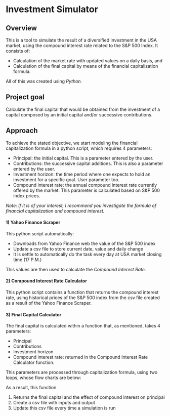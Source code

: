 # Investment Simulator

## Overview
This is a tool to simulate the result of a diversified investment in the USA market, using the compound interest rate related to the S&P 500 Index. It consists of:
* Calculation of the market rate with updated values on a daily basis, and 
* Calculation of the final capital by means of the financial capitalization formula. 

All of this was created using _Python._

## Project goal
Calculate the final capital that would be obtained from the investment of a capital composed by an initial capital and/or successive contributions. 

## Approach
To achieve the stated objective, we start modeling the financial capitalization formula in a python script, which requires 4 parameters:
* Principal: the initial capital. This is a parameter entered by the user.
* Contributions: the successive capital additions. This is also a parameter entered by the user. 
* Investment horizon: the time period where one expects to hold an investment for a specific goal. User parameter too.
* Compound interest rate: the annual compound interest rate currently offered by the market. This parameter is calculated based on S&P 500 index prices.

_Note: If it is of your interest, I recommend you investigate the formula of financial capitalization and compound interest._

#### 1) Yahoo Finance Scraper
This python script automatically:
* Downloads from Yahoo Finance web the value of the S&P 500 index
* Update a csv file to store current date, value and daily change
* It is settle to automatically do the task every day at USA market closing time (17 P.M.)

This values are then used to calculate the _Compound Interest Rate._

#### 2) Compound Interest Rate Calculator
This python script contains a function that returns the compound interest rate, using historical prices of the S&P 500 index from the csv file created as a result of the Yahoo Finance Scraper. 

#### 3) Final Capital Calculator
The final capital is calculated within a function that, as mentioned, takes 4 parameters:
* Principal
* Contributions
* Investment horizon
* Compound interest rate: returned in the Compound Interest Rate Calculator function. 

This parameters are processed through capitalization formula, using two loops, whose flow charts are below:


As a result, this function 
1. Returns the final capital and the effect of compound interest on principal
2. Create a csv file with inputs and output
3. Update this csv file every time a simulation is run

###### 

